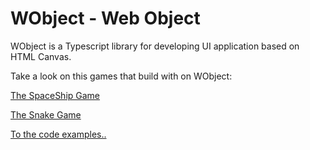 # WObject - Web Object

WObject is a Typescript library for developing UI application based on HTML Canvas.

Take a look on this games that build with on WObject:

[The SpaceShip Game](https://wobject.netlify.app/apps/spaceship/)

[The Snake Game](https://wobject.netlify.app/apps/snakegame/)

[To the code examples..](./apps)

